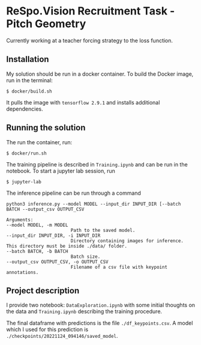 # ReSpo.Vision Recruitment Task - Pitch Geometry

Currently working at a teacher forcing strategy to the loss function.

## Installation

My solution should be run in a docker container. To build the Docker image, run in the terminal:
```shell
$ docker/build.sh
```

It pulls the image with `tensorflow 2.9.1` and installs additional dependencies.

## Running the solution

The run the container, run:
```shell
$ docker/run.sh
```

The training pipeline is described in `Training.ipynb` and can be run in the notebook. To start a jupyter lab session, 
run
```shell
$ jupyter-lab
```

The inference pipeline can be run through a command
```shell
python3 inference.py --model MODEL --input_dir INPUT_DIR [--batch BATCH --output_csv OUTPUT_CSV

Arguments:
--model MODEL, -m MODEL
                        Path to the saved model.
--input_dir INPUT_DIR, -i INPUT_DIR
                        Directory containing images for inference. This directory must be inside ./data/ folder.
--batch BATCH, -b BATCH
                        Batch size.
--output_csv OUTPUT_CSV, -o OUTPUT_CSV                        
                        Filename of a csv file with keypoint annotations.
```

## Project description

I provide two notebook: `DataExploration.ipynb` with some initial thoughts on the data and `Training.ipynb` describing 
the training procedure.

The final dataframe with predictions is the file `./df_keypoints.csv`. A model which I used for this prediction is 
`./checkpoints/20221124_094146/saved_model`.
